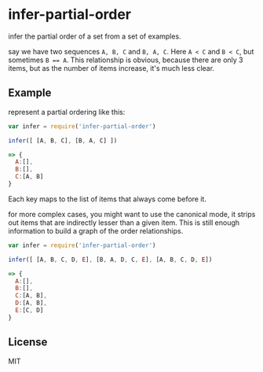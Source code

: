 # infer-partial-order

infer the partial order of a set from a set of examples.

say we have two sequences `A, B, C` and `B, A, C`.
Here `A < C` and `B < C`, but sometimes `B == A`.
This relationship is obvious, because there are only 3 items,
but as the number of items increase, it's much less clear.

## Example

represent a partial ordering like this:
``` js
var infer = require('infer-partial-order')

infer([ [A, B, C], [B, A, C] ])

=> {
  A:[],
  B:[],
  C:[A, B]
}
```

Each key maps to the list of items that always come before it.

for more complex cases, you might want to use the canonical mode,
it strips out items that are indirectly lesser than a given item.
This is still enough information to build a graph of the order
relationships.
``` js
var infer = require('infer-partial-order')

infer([ [A, B, C, D, E], [B, A, D, C, E], [A, B, C, D, E])

=> {
  A:[],
  B:[],
  C:[A, B],
  D:[A, B],
  E:[C, D]
}
```



## License

MIT
